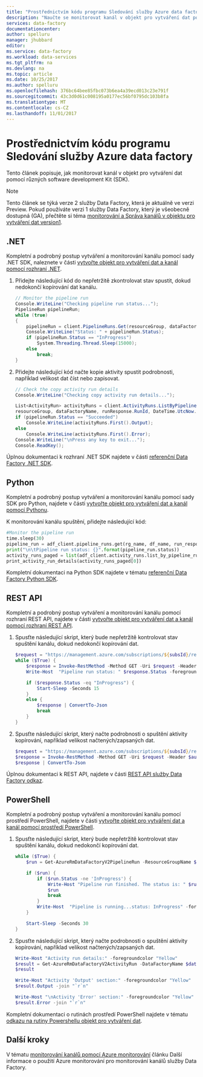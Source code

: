 ```yaml
---
title: "Prostřednictvím kódu programu Sledování služby Azure data factory | Microsoft Docs"
description: "Naučte se monitorovat kanál v objekt pro vytváření dat pomocí různých software development Kit (SDK)."
services: data-factory
documentationcenter: 
author: spelluru
manager: jhubbard
editor: 
ms.service: data-factory
ms.workload: data-services
ms.tgt_pltfrm: na
ms.devlang: na
ms.topic: article
ms.date: 10/25/2017
ms.author: spelluru
ms.openlocfilehash: 376bc64bee85fbc073b6ea4a39ecd013c23e791f
ms.sourcegitcommit: 43c3d0d61c008195a0177ec56bf0795dc103b8fa
ms.translationtype: MT
ms.contentlocale: cs-CZ
ms.lasthandoff: 11/01/2017
---
```

# <a name="programmatically-monitor-an-azure-data-factory"></a>Prostřednictvím kódu programu Sledování služby Azure data factory
Tento článek popisuje, jak monitorovat kanál v objekt pro vytváření dat pomocí různých software development Kit (SDK). 

> [!NOTE]
> Tento článek se týká verze 2 služby Data Factory, která je aktuálně ve verzi Preview. Pokud používáte verzi 1 služby Data Factory, který je všeobecně dostupná (GA), přečtěte si téma [monitorování a Správa kanálů v objektu pro vytváření dat version1](v1/data-factory-monitor-manage-pipelines.md).

## <a name="net"></a>.NET
Kompletní a podrobný postup vytváření a monitorování kanálu pomocí sady .NET SDK, naleznete v části [vytvořte objekt pro vytváření dat a kanál pomocí rozhraní .NET](quickstart-create-data-factory-dot-net.md).

1. Přidejte následující kód do nepřetržitě zkontrolovat stav spustit, dokud nedokončí kopírování dat kanálu.

    ```csharp
    // Monitor the pipeline run
    Console.WriteLine("Checking pipeline run status...");
    PipelineRun pipelineRun;
    while (true)
    {
        pipelineRun = client.PipelineRuns.Get(resourceGroup, dataFactoryName, runResponse.RunId);
        Console.WriteLine("Status: " + pipelineRun.Status);
        if (pipelineRun.Status == "InProgress")
            System.Threading.Thread.Sleep(15000);
        else
            break;
    }
    ```

2. Přidejte následující kód načte kopie aktivity spustit podrobnosti, například velikost dat číst nebo zapisovat.

    ```csharp
    // Check the copy activity run details
    Console.WriteLine("Checking copy activity run details...");
   
    List<ActivityRun> activityRuns = client.ActivityRuns.ListByPipelineRun(
    resourceGroup, dataFactoryName, runResponse.RunId, DateTime.UtcNow.AddMinutes(-10), DateTime.UtcNow.AddMinutes(10)).ToList(); 
    if (pipelineRun.Status == "Succeeded")
        Console.WriteLine(activityRuns.First().Output);
    else
        Console.WriteLine(activityRuns.First().Error);
    Console.WriteLine("\nPress any key to exit...");
    Console.ReadKey();
    ```

Úplnou dokumentaci k rozhraní .NET SDK najdete v části [referenční Data Factory .NET SDK](/dotnet/api/microsoft.azure.management.datafactory?view=azure-dotnet).

## <a name="python"></a>Python
Kompletní a podrobný postup vytváření a monitorování kanálu pomocí sady SDK pro Python, najdete v části [vytvořte objekt pro vytváření dat a kanál pomocí Pythonu](quickstart-create-data-factory-python.md).

K monitorování kanálu spuštění, přidejte následující kód:

```python
#Monitor the pipeline run
time.sleep(30)
pipeline_run = adf_client.pipeline_runs.get(rg_name, df_name, run_response.run_id)
print("\n\tPipeline run status: {}".format(pipeline_run.status))
activity_runs_paged = list(adf_client.activity_runs.list_by_pipeline_run(rg_name, df_name, pipeline_run.run_id, datetime.now() - timedelta(1),  datetime.now() + timedelta(1)))
print_activity_run_details(activity_runs_paged[0])
```

Kompletní dokumentaci na Python SDK najdete v tématu [referenční Data Factory Python SDK](/python/api/overview/azure/datafactory?view=azure-python).

## <a name="rest-api"></a>REST API
Kompletní a podrobný postup vytváření a monitorování kanálu pomocí rozhraní REST API, najdete v části [vytvořte objekt pro vytváření dat a kanál pomocí rozhraní REST API](quickstart-create-data-factory-rest-api.md).
 
1. Spusťte následující skript, který bude nepřetržitě kontrolovat stav spuštění kanálu, dokud nedokončí kopírování dat.

    ```powershell
    $request = "https://management.azure.com/subscriptions/${subsId}/resourceGroups/${resourceGroup}/providers/Microsoft.DataFactory/factories/${dataFactoryName}/pipelineruns/${runId}?api-version=${apiVersion}"
    while ($True) {
        $response = Invoke-RestMethod -Method GET -Uri $request -Header $authHeader
        Write-Host  "Pipeline run status: " $response.Status -foregroundcolor "Yellow"

        if ($response.Status -eq "InProgress") {
            Start-Sleep -Seconds 15
        }
        else {
            $response | ConvertTo-Json
            break
        }
    }
    ```
2. Spusťte následující skript, který načte podrobnosti o spuštění aktivity kopírování, například velikost načtených/zapsaných dat.

    ```PowerShell
    $request = "https://management.azure.com/subscriptions/${subsId}/resourceGroups/${resourceGroup}/providers/Microsoft.DataFactory/factories/${dataFactoryName}/pipelineruns/${runId}/activityruns?api-version=${apiVersion}&startTime="+(Get-Date).ToString('yyyy-MM-dd')+"&endTime="+(Get-Date).AddDays(1).ToString('yyyy-MM-dd')+"&pipelineName=Adfv2QuickStartPipeline"
    $response = Invoke-RestMethod -Method GET -Uri $request -Header $authHeader
    $response | ConvertTo-Json
    ```

Úplnou dokumentaci k REST API, najdete v části [REST API služby Data Factory odkaz](/rest/api/datafactory/).

## <a name="powershell"></a>PowerShell
Kompletní a podrobný postup vytváření a monitorování kanálu pomocí prostředí PowerShell, najdete v části [vytvořte objekt pro vytváření dat a kanál pomocí prostředí PowerShell](quickstart-create-data-factory-powershell.md).

1. Spusťte následující skript, který bude nepřetržitě kontrolovat stav spuštění kanálu, dokud nedokončí kopírování dat.

    ```powershell
    while ($True) {
        $run = Get-AzureRmDataFactoryV2PipelineRun -ResourceGroupName $resourceGroupName -DataFactoryName $DataFactoryName -PipelineRunId $runId

        if ($run) {
            if ($run.Status -ne 'InProgress') {
                Write-Host "Pipeline run finished. The status is: " $run.Status -foregroundcolor "Yellow"
                $run
                break
            }
            Write-Host  "Pipeline is running...status: InProgress" -foregroundcolor "Yellow"
        }

        Start-Sleep -Seconds 30
    }
    ```
2. Spusťte následující skript, který načte podrobnosti o spuštění aktivity kopírování, například velikost načtených/zapsaných dat.

    ```powershell
    Write-Host "Activity run details:" -foregroundcolor "Yellow"
    $result = Get-AzureRmDataFactoryV2ActivityRun -DataFactoryName $dataFactoryName -ResourceGroupName $resourceGroupName -PipelineRunId $runId -RunStartedAfter (Get-Date).AddMinutes(-30) -RunStartedBefore (Get-Date).AddMinutes(30)
    $result
    
    Write-Host "Activity 'Output' section:" -foregroundcolor "Yellow"
    $result.Output -join "`r`n"
    
    Write-Host "\nActivity 'Error' section:" -foregroundcolor "Yellow"
    $result.Error -join "`r`n"
    ```

Kompletní dokumentaci o rutinách prostředí PowerShell najdete v tématu [odkazu na rutiny Powershellu objekt pro vytváření dat](/powershell/module/azurerm.datafactoryv2/?view=azurermps-4.4.1).

## <a name="next-steps"></a>Další kroky
V tématu [monitorování kanálů pomocí Azure monitorování](monitor-using-azure-monitor.md) článku Další informace o použití Azure monitorování pro monitorování kanálů služby Data Factory. 

